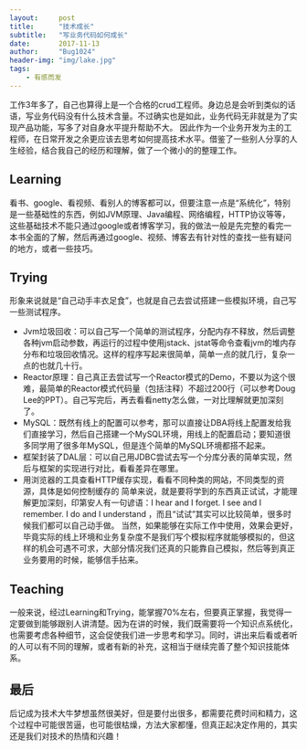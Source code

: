 ```yaml
---
layout:     post
title:      "技术成长"
subtitle:   "写业务代码如何成长"
date:       2017-11-13
author:     "Bug1024"
header-img: "img/lake.jpg"
tags:
    - 有感而发
---
```


工作3年多了，自己也算得上是一个合格的crud工程师。身边总是会听到类似的话语，写业务代码没有什么技术含量。不过确实也是如此，业务代码无非就是为了实现产品功能，写多了对自身水平提升帮助不大。
因此作为一个业务开发为主的工程师，在日常开发之余更应该去思考如何提高技术水平。借鉴了一些别人分享的人生经验，结合我自己的经历和理解，做了一个微小的的整理工作。

## Learning
看书、google、看视频、看别人的博客都可以，但要注意一点是“系统化”，特别是一些基础性的东西，例如JVM原理、Java编程、网络编程，HTTP协议等等，这些基础技术不能只通过google或者博客学习，我的做法一般是先完整的看完一本书全面的了解，然后再通过google、视频、博客去有针对性的查找一些有疑问的地方，或者一些技巧。

## Trying
形象来说就是“自己动手丰衣足食”，也就是自己去尝试搭建一些模拟环境，自己写一些测试程序。
* Jvm垃圾回收：可以自己写一个简单的测试程序，分配内存不释放，然后调整各种jvm启动参数，再运行的过程中使用jstack、jstat等命令查看jvm的堆内存分布和垃圾回收情况。这样的程序写起来很简单，简单一点的就几行，复杂一点的也就几十行。
* Reactor原理：自己真正去尝试写一个Reactor模式的Demo，不要以为这个很难，最简单的Reactor模式代码量（包括注释）不超过200行（可以参考Doug Lee的PPT）。自己写完后，再去看看netty怎么做，一对比理解就更加深刻了。
* MySQL：既然有线上的配置可以参考，那可以直接让DBA将线上配置发给我们直接学习，然后自己搭建一个MySQL环境，用线上的配置启动；要知道很多同学用了很多年MySQL，但是连个简单的MySQL环境都搭不起来。
* 框架封装了DAL层：可以自己用JDBC尝试去写一个分库分表的简单实现，然后与框架的实现进行对比，看看差异在哪里。
* 用浏览器的工具查看HTTP缓存实现，看看不同种类的网站，不同类型的资源，具体是如何控制缓存的
简单来说，就是要将学到的东西真正试试，才能理解更加深刻，印第安人有一句谚语：I hear and I forget. I see and I remember. I do and I understand ，而且“试试”其实可以比较简单，很多时候我们都可以自己动手做。 当然，如果能够在实际工作中使用，效果会更好，毕竟实际的线上环境和业务复杂度不是我们写个模拟程序就能够模拟的，但这样的机会可遇不可求，大部分情况我们还真的只能靠自己模拟，然后等到真正业务要用的时候，能够信手拈来。

## Teaching
一般来说，经过Learning和Trying，能掌握70%左右，但要真正掌握，我觉得一定要做到能够跟别人讲清楚。因为在讲的时候，我们既需要将一个知识点系统化，也需要考虑各种细节，这会促使我们进一步思考和学习。同时，讲出来后看或者听的人可以有不同的理解，或者有新的补充，这相当于继续完善了整个知识技能体系。

## 最后
后记成为技术大牛梦想虽然很美好，但是要付出很多，都需要花费时间和精力，这个过程中可能很苦逼，也可能很枯燥，方法大家都懂，但真正起决定作用的，其实还是我们对技术的热情和兴趣！
